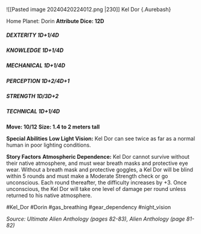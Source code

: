 ![[Pasted image 20240420224012.png |230]]
Kel Dor {.Aurebash}

Home Planet: Dorin
**Attribute Dice: 12D**
##### DEXTERITY 1D+1/4D
##### KNOWLEDGE 1D+1/4D
##### MECHANICAL 1D+1/4D
##### PERCEPTION 1D+2/4D+1
##### STRENGTH 1D/3D+2
##### TECHNICAL 1D+1/4D
**Move: 10/12**
**Size: 1.4 to 2 meters tall**

**Special Abilities**
**Low Light Vision:** Kel Dor can see twice as far as a normal human in poor lighting conditions. 

**Story Factors**
**Atmospheric Dependence:** Kel Dor cannot survive without their native atmosphere, and must wear breath masks and protective eye wear. Without a breath mask and protective goggles, a Kel Dor will be blind within 5 rounds and must make a Moderate Strength check or go unconscious. Each round thereafter, the difficulty increases by +3. Once unconscious, the Kel Dor will take one level of damage per round unless returned to his native atmosphere.

#Kel_Dor #Dorin #gas_breathing #gear_dependency #night_vision 

*Source: Ultimate Alien Anthology (pages 82-83), Alien Anthology (page 81-82)*